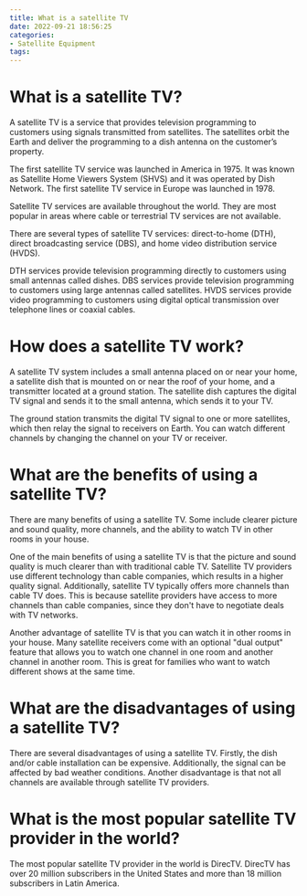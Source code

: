 ```yaml
---
title: What is a satellite TV
date: 2022-09-21 18:56:25
categories:
- Satellite Equipment
tags:
---
```



#  What is a satellite TV?

A satellite TV is a service that provides television programming to customers using signals transmitted from satellites. The satellites orbit the Earth and deliver the programming to a dish antenna on the customer’s property.

The first satellite TV service was launched in America in 1975. It was known as Satellite Home Viewers System (SHVS) and it was operated by Dish Network. The first satellite TV service in Europe was launched in 1978.

Satellite TV services are available throughout the world. They are most popular in areas where cable or terrestrial TV services are not available.

There are several types of satellite TV services: direct-to-home (DTH), direct broadcasting service (DBS), and home video distribution service (HVDS).

DTH services provide television programming directly to customers using small antennas called dishes. DBS services provide television programming to customers using large antennas called satellites. HVDS services provide video programming to customers using digital optical transmission over telephone lines or coaxial cables.

#  How does a satellite TV work? 

A satellite TV system includes a small antenna placed on or near your home, a satellite dish that is mounted on or near the roof of your home, and a transmitter located at a ground station. The satellite dish captures the digital TV signal and sends it to the small antenna, which sends it to your TV. 

The ground station transmits the digital TV signal to one or more satellites, which then relay the signal to receivers on Earth. You can watch different channels by changing the channel on your TV or receiver.

#  What are the benefits of using a satellite TV? 

There are many benefits of using a satellite TV. Some include clearer picture and sound quality, more channels, and the ability to watch TV in other rooms in your house.

One of the main benefits of using a satellite TV is that the picture and sound quality is much clearer than with traditional cable TV. Satellite TV providers use different technology than cable companies, which results in a higher quality signal. Additionally, satellite TV typically offers more channels than cable TV does. This is because satellite providers have access to more channels than cable companies, since they don't have to negotiate deals with TV networks.

Another advantage of satellite TV is that you can watch it in other rooms in your house. Many satellite receivers come with an optional "dual output" feature that allows you to watch one channel in one room and another channel in another room. This is great for families who want to watch different shows at the same time.

#  What are the disadvantages of using a satellite TV? 

There are several disadvantages of using a satellite TV. Firstly, the dish and/or cable installation can be expensive. Additionally, the signal can be affected by bad weather conditions. Another disadvantage is that not all channels are available through satellite TV providers.

#  What is the most popular satellite TV provider in the world?

The most popular satellite TV provider in the world is DirecTV. DirecTV has over 20 million subscribers in the United States and more than 18 million subscribers in Latin America.